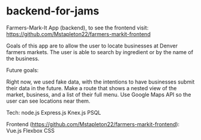 # backend-for-jams

Farmers-Mark-It App (backend), to see the frontend  visit: https://github.com/Mstapleton22/farmers-markit-frontend

Goals of this app are to allow the user to locate businesses at Denver farmers markets. 
The user is able to search by ingredient or by the name of the business. 

Future goals:

Right now, we used fake data, with the intentions to have businesses submit their data in the future. 
Make a route that shows a nested view of the market, business, and a list of their full menu. 
Use Google Maps API so the user can see locations near them. 

Tech:
node.js
Express.js
Knex.js
PSQL

Frontend (https://github.com/Mstapleton22/farmers-markit-frontend):
Vue.js
Flexbox
CSS
